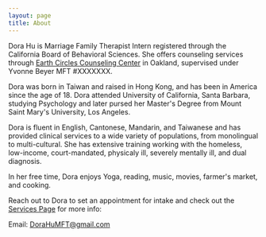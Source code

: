 ```yaml
---
layout: page
title: About
---
```


Dora Hu is Marriage Family Therapist Intern registered through the California Board of Behavioral Sciences.  She offers counseling services through [Earth Circles Counseling Center]() in Oakland, supervised under Yvonne Beyer MFT #XXXXXXX.  

Dora was born in Taiwan and raised in Hong Kong, and has been in America since the age of 18.  Dora attended University of California, Santa Barbara, studying Psychology and later pursed her Master's Degree from Mount Saint Mary's University, Los Angeles.

Dora is fluent in English, Cantonese, Mandarin, and Taiwanese and has provided clinical services to a wide variety of populations, from monolingual to multi-cultural.  She has extensive training working with the homeless, low-income, court-mandated, physicaly ill, severely mentally ill, and dual diagnosis. 

In her free time, Dora enjoys Yoga, reading, music, movies, farmer's market, and cooking.

Reach out to Dora to set an appointment for intake and check out the [Services Page](/services) for more info:

Email:  DoraHuMFT@gmail.com

